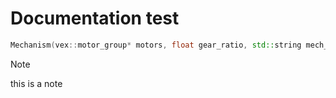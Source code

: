 # Documentation test

```c++
Mechanism(vex::motor_group* motors, float gear_ratio, std::string mech_id);
```

>[!NOTE]
>
> this is a note
